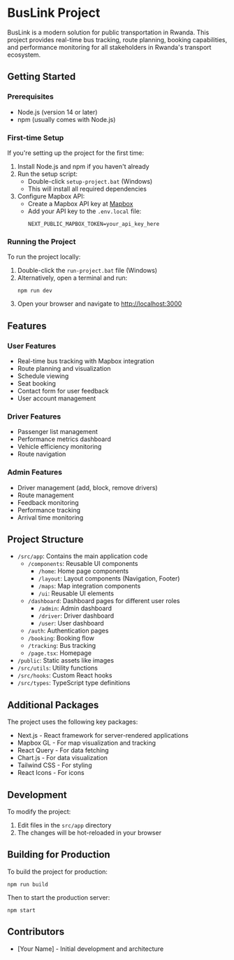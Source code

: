 # BusLink Project

BusLink is a modern solution for public transportation in Rwanda. This project provides real-time bus tracking, route planning, booking capabilities, and performance monitoring for all stakeholders in Rwanda's transport ecosystem.

## Getting Started

### Prerequisites

- Node.js (version 14 or later)
- npm (usually comes with Node.js)

### First-time Setup

If you're setting up the project for the first time:

1. Install Node.js and npm if you haven't already
2. Run the setup script:
   - Double-click `setup-project.bat` (Windows)
   - This will install all required dependencies
3. Configure Mapbox API:
   - Create a Mapbox API key at [Mapbox](https://account.mapbox.com/)
   - Add your API key to the `.env.local` file:
     ```
     NEXT_PUBLIC_MAPBOX_TOKEN=your_api_key_here
     ```

### Running the Project

To run the project locally:

1. Double-click the `run-project.bat` file (Windows)
2. Alternatively, open a terminal and run:
   ```
   npm run dev
   ```
3. Open your browser and navigate to [http://localhost:3000](http://localhost:3000)

## Features

### User Features
- Real-time bus tracking with Mapbox integration
- Route planning and visualization
- Schedule viewing
- Seat booking
- Contact form for user feedback
- User account management

### Driver Features
- Passenger list management
- Performance metrics dashboard
- Vehicle efficiency monitoring
- Route navigation

### Admin Features
- Driver management (add, block, remove drivers)
- Route management
- Feedback monitoring
- Performance tracking
- Arrival time monitoring

## Project Structure

- `/src/app`: Contains the main application code
  - `/components`: Reusable UI components
    - `/home`: Home page components
    - `/layout`: Layout components (Navigation, Footer)
    - `/maps`: Map integration components
    - `/ui`: Reusable UI elements
  - `/dashboard`: Dashboard pages for different user roles
    - `/admin`: Admin dashboard
    - `/driver`: Driver dashboard
    - `/user`: User dashboard
  - `/auth`: Authentication pages
  - `/booking`: Booking flow
  - `/tracking`: Bus tracking
  - `/page.tsx`: Homepage
- `/public`: Static assets like images
- `/src/utils`: Utility functions
- `/src/hooks`: Custom React hooks
- `/src/types`: TypeScript type definitions

## Additional Packages

The project uses the following key packages:

- Next.js - React framework for server-rendered applications
- Mapbox GL - For map visualization and tracking
- React Query - For data fetching
- Chart.js - For data visualization
- Tailwind CSS - For styling
- React Icons - For icons

## Development

To modify the project:

1. Edit files in the `src/app` directory
2. The changes will be hot-reloaded in your browser

## Building for Production

To build the project for production:

```
npm run build
```

Then to start the production server:

```
npm start
```

## Contributors

- [Your Name] - Initial development and architecture
